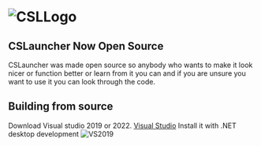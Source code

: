 # ![CSLLogo](https://user-images.githubusercontent.com/106664737/175026994-39f07f7f-4154-49ef-a81a-0b4ac23789ab.png)
## CSLauncher Now Open Source
CSLauncher was made open source so anybody who wants to make it look nicer or function better or learn from it you can and if you are unsure you want to use it you can look through the code.
## Building from source
Download Visual studio 2019 or 2022.
[Visual Studio](https://visualstudio.microsoft.com/)
Install it with .NET desktop development
![VS2019](https://user-images.githubusercontent.com/106664737/175251327-536472b6-1916-45fc-a75f-2e73ea31d4cf.PNG)
